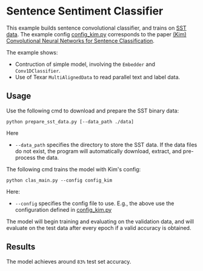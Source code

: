 # Sentence Sentiment Classifier #

This example builds sentence convolutional classifier, and trains on [SST data](https://nlp.stanford.edu/sentiment/index.html). The example config [config_kim.py](./config_kim.py) corresponds to the paper 
[(Kim) Convolutional Neural Networks for Sentence Classification](https://arxiv.org/pdf/1408.5882.pdf). 

The example shows:
  * Contruction of simple model, involving the `Embedder` and `Conv1DClassifier`.
  * Use of Texar `MultiAlignedData` to read parallel text and label data. 

## Usage ##

Use the following cmd to download and prepare the SST binary data:

```
python prepare_sst_data.py [--data_path ./data]
```

Here
  * `--data_path` specifies the directory to store the SST data. If the data files do not exist, the program will automatically download, extract, and pre-process the data.

The following cmd trains the model with Kim's config:

```
python clas_main.py --config config_kim
```

Here:
  * `--config` specifies the config file to use. E.g., the above use the configuration defined in [config_kim.py](./config_kim.py)

The model will begin training and evaluating on the validation data, and will evaluate on the test data after every epoch if a valid accuracy is obtained. 

## Results ##

The model achieves around `83%` test set accuracy.
